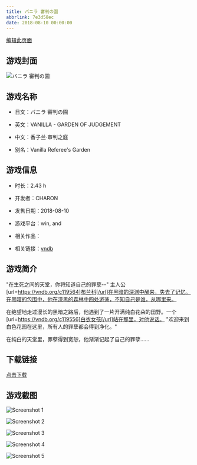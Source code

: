 ```yaml
---
title: バニラ 審判の園
abbrlink: 7e3d58ec
date: 2018-08-10 00:00:00
---
```

[编辑此页面](https://github.com/ACG-3/ADV3-source/blob/main/source/_posts/games/%E3%83%90%E3%83%8B%E3%83%A9%20%E5%AF%A9%E5%88%A4%E3%81%AE%E5%9C%92.md)

## 游戏封面

![バニラ 審判の園](https%3A//pan.timero.xyz/onedrive/img_lib_001/%E3%83%90%E3%83%8B%E3%83%A9%20%E5%AF%A9%E5%88%A4%E3%81%AE%E5%9C%92_cover.avif)


## 游戏名称

- 日文：バニラ 審判の園
- 英文：VANILLA - GARDEN OF JUDGEMENT
- 中文：香子兰·审判之庭

- 别名：Vanilla Referee's Garden


## 游戏信息

- 时长：2.43 h
- 开发者：CHARON
- 发售日期：2018-08-10
- 游戏平台：win, and
- 相关作品：

- 相关链接：[vndb](https://vndb.org/v24127)


## 游戏简介

"在生死之间的天堂，你将知道自己的罪孽--"
主人公[url=https://vndb.org/c119564]布兰科[/url]在黑暗的深渊中醒来，失去了记忆。在黑暗的包围中，他在漆黑的森林中四处游荡，不知自己是谁，从哪里来。

在绝望地走过漫长的黑暗之路后，他遇到了一片开满纯白花朵的田野。一个[url=https://vndb.org/c119556]白衣女孩[/url]站在那里，对他说话。
"欢迎来到白色花园在这里，所有人的罪孽都会得到净化。"

在纯白的天堂里，罪孽得到宽恕，他渐渐记起了自己的罪孽......




## 下载链接

[点击下载](https://pan.timero.xyz/onedrive/adv_lib_001/%E3%83%90%E3%83%8B%E3%83%A9%20%E5%AF%A9%E5%88%A4%E3%81%AE%E5%9C%92)


## 游戏截图


![Screenshot 1](https%3A//pan.timero.xyz/onedrive/img_lib_001/%E3%83%90%E3%83%8B%E3%83%A9%20%E5%AF%A9%E5%88%A4%E3%81%AE%E5%9C%92_Screenshot_1.avif)

![Screenshot 2](https%3A//pan.timero.xyz/onedrive/img_lib_001/%E3%83%90%E3%83%8B%E3%83%A9%20%E5%AF%A9%E5%88%A4%E3%81%AE%E5%9C%92_Screenshot_2.avif)

![Screenshot 3](https%3A//pan.timero.xyz/onedrive/img_lib_001/%E3%83%90%E3%83%8B%E3%83%A9%20%E5%AF%A9%E5%88%A4%E3%81%AE%E5%9C%92_Screenshot_3.avif)

![Screenshot 4](https%3A//pan.timero.xyz/onedrive/img_lib_001/%E3%83%90%E3%83%8B%E3%83%A9%20%E5%AF%A9%E5%88%A4%E3%81%AE%E5%9C%92_Screenshot_4.avif)

![Screenshot 5](https%3A//pan.timero.xyz/onedrive/img_lib_001/%E3%83%90%E3%83%8B%E3%83%A9%20%E5%AF%A9%E5%88%A4%E3%81%AE%E5%9C%92_Screenshot_5.avif)

